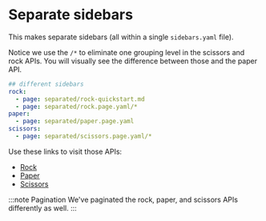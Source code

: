 # Separate sidebars

This makes separate sidebars (all within a single `sidebars.yaml` file).

Notice we use the `/*` to eliminate one grouping level in the scissors and rock APIs.
You will visually see the difference between those and the paper API.

```yaml
## different sidebars
rock:
  - page: separated/rock-quickstart.md
  - page: separated/rock.page.yaml/*
paper:
  - page: separated/paper.page.yaml
scissors:
  - page: separated/scissors.page.yaml/*

```

Use these links to visit those APIs:

- [Rock](./rock-quickstart.md)
- [Paper](./paper.page.yaml)
- [Scissors](./scissors.page.yaml)


:::note Pagination
We've paginated the rock, paper, and scissors APIs differently as well.
:::
